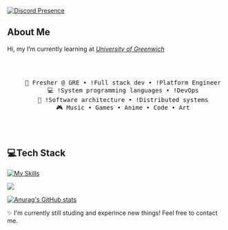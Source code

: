 [![Discord Presence](https://lanyard.cnrad.dev/api/699903391618433075)](https://discord.com/users/699903391618433075)

## About Me
Hi, my I’m currently learning at *[University of Greenwich](https://greenwich.edu.vn/en/english)*

<div align="center">
<br><br>
<pre>
    💼 Fresher @ GRE • !Full stack dev • !Platform Engineer
    💻 !System programming languages • !DevOps
    📖 !Software architecture • !Distributed systems
    🎮 Music • Games • Anime • Code • Art
</pre>
<br><br>
</div>  

## 💻Tech Stack
[![My Skills](https://skillicons.dev/icons?i=js,html,css,python,ts)](https://skillicons.dev)

[![](https://visitcount.itsvg.in/api?id=lxvroo&label=Profile%20Views&color=0&icon=0&pretty=true)](https://visitcount.itsvg.in)

[![Anurag's GitHub stats](https://github-readme-stats.vercel.app/api?username=lovronguyen&theme=date_night)](https://github.com/anuraghazra/github-readme-stats)

✨ I'm currently still studing and experince new things! Feel free to contact me.
